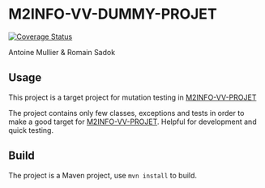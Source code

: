 # M2INFO-VV-DUMMY-PROJET
[![Coverage Status](https://coveralls.io/repos/github/amullier/M2INFO-VV-DUMMY-PROJET/badge.svg?branch=master)](https://coveralls.io/github/amullier/M2INFO-VV-DUMMY-PROJET?branch=master)

Antoine Mullier & Romain Sadok

## Usage
This project is a target project for mutation testing in [M2INFO-VV-PROJET](https://github.com/amullier/M2INFO-VV-PROJET)

The project contains only few classes, exceptions and tests in order to make a good target for [M2INFO-VV-PROJET](https://github.com/amullier/M2INFO-VV-PROJET). 
Helpful for development and quick testing.

## Build
The project is a Maven project, use <code>mvn install</code> to build.
